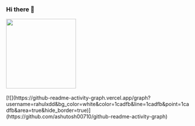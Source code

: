 ### Hi there 👋
  <p align="left"><img height="190em" src="https://github-readme-stats.vercel.app/api/top-langs/?username=rahulxdd&layout=compact&langs_count=7&theme=dark" />&nbsp; </p>
[![](https://github-readme-activity-graph.vercel.app/graph?username=rahulxdd&bg_color=white&color=1cadfb&line=1cadfb&point=1cadfb&area=true&hide_border=true)](https://github.com/ashutosh00710/github-readme-activity-graph)

<!--
**rahulxdd/rahulxdd** is a ✨ _special_ ✨ repository because its `README.md` (this file) appears on your GitHub profile.

Here are some ideas to get you started:

- 🔭 I’m currently working on ...
- 🌱 I’m currently learning ...
- 👯 I’m looking to collaborate on ...
- 🤔 I’m looking for help with ...
- 💬 Ask me about ...
- 📫 How to reach me: ...
- 😄 Pronouns: ...
- ⚡ Fun fact: ...
-->
